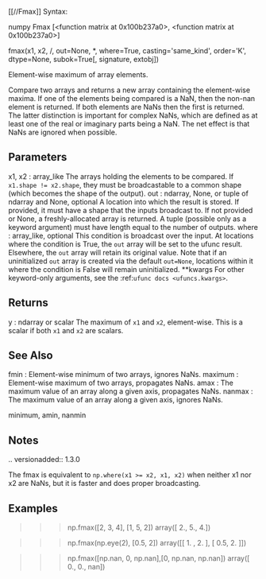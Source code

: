 [[//Fmax]]
Syntax:

  numpy Fmax [<function matrix at 0x100b237a0>, <function matrix at 0x100b237a0>]

fmax(x1, x2, /, out=None, *, where=True, casting='same_kind', order='K', dtype=None, subok=True[, signature, extobj])

Element-wise maximum of array elements.

Compare two arrays and returns a new array containing the element-wise
maxima. If one of the elements being compared is a NaN, then the
non-nan element is returned. If both elements are NaNs then the first
is returned.  The latter distinction is important for complex NaNs,
which are defined as at least one of the real or imaginary parts being
a NaN. The net effect is that NaNs are ignored when possible.

Parameters
----------
x1, x2 : array_like
    The arrays holding the elements to be compared.
    If ``x1.shape != x2.shape``, they must be broadcastable to a common
    shape (which becomes the shape of the output).
out : ndarray, None, or tuple of ndarray and None, optional
    A location into which the result is stored. If provided, it must have
    a shape that the inputs broadcast to. If not provided or None,
    a freshly-allocated array is returned. A tuple (possible only as a
    keyword argument) must have length equal to the number of outputs.
where : array_like, optional
    This condition is broadcast over the input. At locations where the
    condition is True, the `out` array will be set to the ufunc result.
    Elsewhere, the `out` array will retain its original value.
    Note that if an uninitialized `out` array is created via the default
    ``out=None``, locations within it where the condition is False will
    remain uninitialized.
**kwargs
    For other keyword-only arguments, see the
    :ref:`ufunc docs <ufuncs.kwargs>`.

Returns
-------
y : ndarray or scalar
    The maximum of `x1` and `x2`, element-wise.
    This is a scalar if both `x1` and `x2` are scalars.

See Also
--------
fmin :
    Element-wise minimum of two arrays, ignores NaNs.
maximum :
    Element-wise maximum of two arrays, propagates NaNs.
amax :
    The maximum value of an array along a given axis, propagates NaNs.
nanmax :
    The maximum value of an array along a given axis, ignores NaNs.

minimum, amin, nanmin

Notes
-----
.. versionadded:: 1.3.0

The fmax is equivalent to ``np.where(x1 >= x2, x1, x2)`` when neither
x1 nor x2 are NaNs, but it is faster and does proper broadcasting.

Examples
--------
>>> np.fmax([2, 3, 4], [1, 5, 2])
array([ 2.,  5.,  4.])

>>> np.fmax(np.eye(2), [0.5, 2])
array([[ 1. ,  2. ],
       [ 0.5,  2. ]])

>>> np.fmax([np.nan, 0, np.nan],[0, np.nan, np.nan])
array([ 0.,  0., nan])